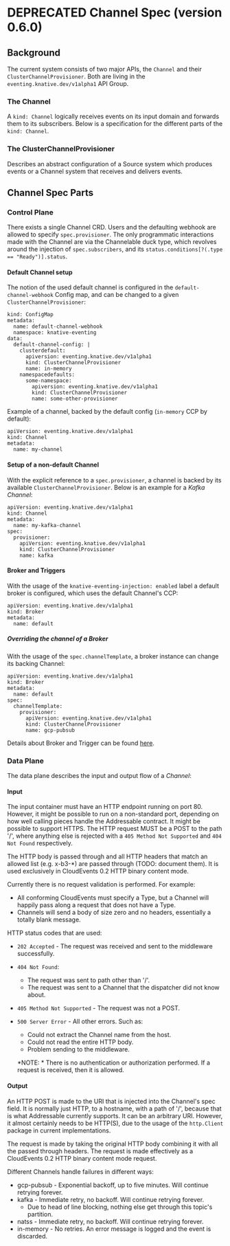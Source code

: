 # DEPRECATED Channel Spec (version 0.6.0)

## Background

The current system consists of two major APIs, the `Channel` and their `ClusterChannelProvisioner`. Both are living in the `eventing.knative.dev/v1alpha1` API Group.

### The Channel

A `kind: Channel` logically receives events on its input domain and forwards them to its subscribers. Below is a specification for the different parts of the `kind: Channel`.

### The ClusterChannelProvisioner

Describes an abstract configuration of a Source system which produces events or a Channel system that receives and delivers events.

## Channel Spec Parts

### Control Plane

There exists a single Channel CRD. Users and the defaulting webhook are allowed to specify `spec.provisioner`. The only programmatic interactions made with the Channel are via the Channelable duck type, which revolves around the injection of `spec.subscribers`, and its `status.conditions[?(.type == "Ready")].status`.

#### Default Channel setup

The notion of the used default channel is configured in the `default-channel-webhook` Config map, and can be changed to a given `ClusterChannelProvisioner`:

```
kind: ConfigMap
metadata:
  name: default-channel-webhook
  namespace: knative-eventing
data:
  default-channel-config: |
    clusterdefault:
      apiversion: eventing.knative.dev/v1alpha1
      kind: ClusterChannelProvisioner
      name: in-memory
    namespacedefaults:
      some-namespace:
        apiversion: eventing.knative.dev/v1alpha1
        kind: ClusterChannelProvisioner
        name: some-other-provisioner
```

Example of a channel, backed by the default config (`in-memory` CCP by default):

```
apiVersion: eventing.knative.dev/v1alpha1
kind: Channel
metadata:
  name: my-channel
```

#### Setup of a non-default Channel

With the explicit reference to a `spec.provisioner`, a channel is backed by its available `ClusterChannelProvisioner`. Below is an example for a _Kafka Channel_:

```
apiVersion: eventing.knative.dev/v1alpha1
kind: Channel
metadata:
  name: my-kafka-channel
spec:
  provisioner:
    apiVersion: eventing.knative.dev/v1alpha1
    kind: ClusterChannelProvisioner
    name: kafka
```

#### Broker and Triggers

With the usage of the `knative-eventing-injection: enabled` label a default broker is configured, which uses the default Channel's CCP:

```
apiVersion: eventing.knative.dev/v1alpha1
kind: Broker
metadata:
  name: default
```

##### Overriding the channel of a Broker

With the usage of the `spec.channelTemplate`, a broker instance can change its backing Channel:

```
apiVersion: eventing.knative.dev/v1alpha1
kind: Broker
metadata:
  name: default
spec:
  channelTemplate:
    provisioner:
      apiVersion: eventing.knative.dev/v1alpha1
      kind: ClusterChannelProvisioner
      name: gcp-pubsub
```

Details about Broker and Trigger can be found [here](../broker/README.md).

### Data Plane

The data plane describes the input and output flow of a _Channel_:

#### Input

The input container must have an HTTP endpoint running on port 80. However, it might be possible to run on a non-standard port, depending on how well calling pieces handle the Addressable contract. It might be possible to support HTTPS. The HTTP request MUST be a POST to the path '/', where anything else is rejected with a `405 Method Not Supported` and `404 Not Found` respectively.

The HTTP body is passed through and all HTTP headers that match an allowed list (e.g. x-b3-*) are passed through (TODO: document them). It is used exclusively in CloudEvents 0.2 HTTP binary content mode.

Currently there is no request validation is performed.  For example:
 * All conforming CloudEvents must specify a Type, but a Channel will happily pass along a request that does not have a Type.
 * Channels will send a body of size zero and no headers, essentially a totally blank message.

HTTP status codes that are used:
 * `202 Accepted` - The request was received and sent to the middleware successfully.
 * `404 Not Found`:
    * The request was sent to path other than '/'.
    * The request was sent to a Channel that the dispatcher did not know about.
 * `405 Method Not Supported` - The request was not a POST.
 * `500 Server Error` - All other errors. Such as:
    * Could not extract the Channel name from the host.
    * Could not read the entire HTTP body.
    * Problem sending to the middleware.

   *NOTE:   * There is no authentication or authorization performed. If a request is received, then it is allowed.


#### Output

An HTTP POST is made to the URI that is injected into the Channel's spec field. It is normally just HTTP, to a hostname, with a path of '/', because that is what Addressable currently supports. It can be an arbitrary URI. However, it almost certainly needs to be HTTP(S), due to the usage of the `http.Client` package in current implementations.

The request is made by taking the original HTTP body combining it with all the passed through headers. The request is made effectively as a CloudEvents 0.2 HTTP binary content mode request.

Different Channels handle failures in different ways:
 * gcp-pubsub - Exponential backoff, up to five minutes. Will continue retrying forever.
 * kafka - Immediate retry, no backoff. Will continue retrying forever.
    * Due to head of line blocking, nothing else get through this topic's partition.
 * natss - Immediate retry, no backoff. Will continue retrying forever.
 * in-memory - No retries. An error message is logged and the event is discarded.
